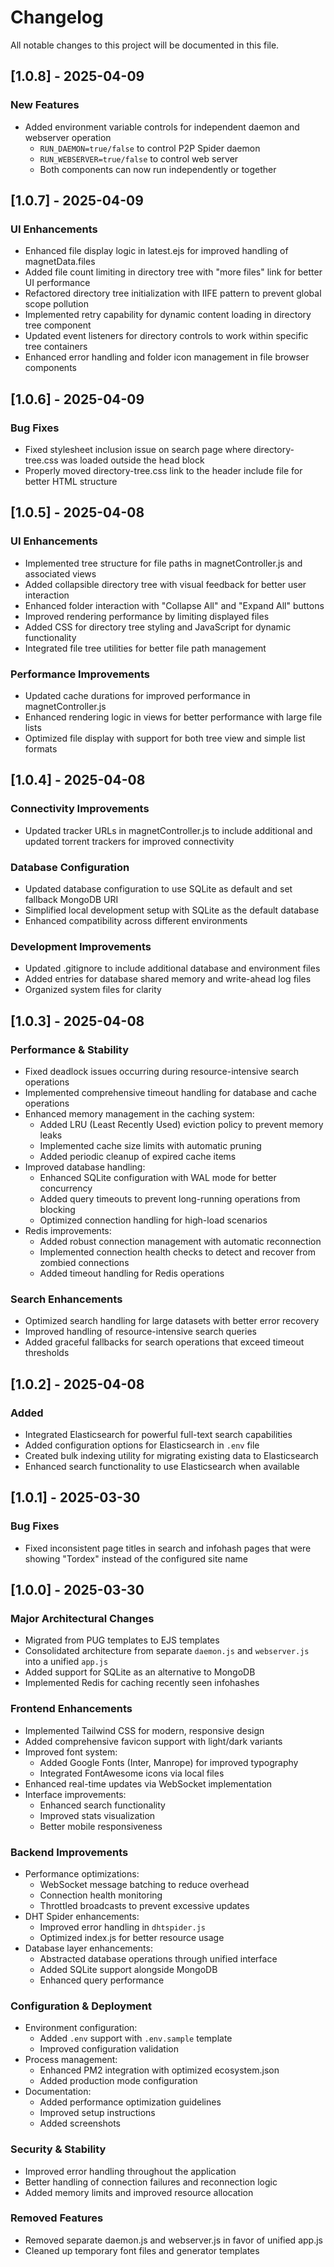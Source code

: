 # Changelog

All notable changes to this project will be documented in this file.

## [1.0.8] - 2025-04-09

### New Features
- Added environment variable controls for independent daemon and webserver operation
  - `RUN_DAEMON=true/false` to control P2P Spider daemon
  - `RUN_WEBSERVER=true/false` to control web server
  - Both components can now run independently or together

## [1.0.7] - 2025-04-09

### UI Enhancements
- Enhanced file display logic in latest.ejs for improved handling of magnetData.files
- Added file count limiting in directory tree with "more files" link for better UI performance
- Refactored directory tree initialization with IIFE pattern to prevent global scope pollution
- Implemented retry capability for dynamic content loading in directory tree component
- Updated event listeners for directory controls to work within specific tree containers
- Enhanced error handling and folder icon management in file browser components

## [1.0.6] - 2025-04-09

### Bug Fixes
- Fixed stylesheet inclusion issue on search page where directory-tree.css was loaded outside the head block
- Properly moved directory-tree.css link to the header include file for better HTML structure

## [1.0.5] - 2025-04-08

### UI Enhancements
- Implemented tree structure for file paths in magnetController.js and associated views
- Added collapsible directory tree with visual feedback for better user interaction
- Enhanced folder interaction with "Collapse All" and "Expand All" buttons
- Improved rendering performance by limiting displayed files
- Added CSS for directory tree styling and JavaScript for dynamic functionality
- Integrated file tree utilities for better file path management

### Performance Improvements
- Updated cache durations for improved performance in magnetController.js
- Enhanced rendering logic in views for better performance with large file lists
- Optimized file display with support for both tree view and simple list formats

## [1.0.4] - 2025-04-08

### Connectivity Improvements
- Updated tracker URLs in magnetController.js to include additional and updated torrent trackers for improved connectivity

### Database Configuration
- Updated database configuration to use SQLite as default and set fallback MongoDB URI
- Simplified local development setup with SQLite as the default database
- Enhanced compatibility across different environments

### Development Improvements
- Updated .gitignore to include additional database and environment files
- Added entries for database shared memory and write-ahead log files
- Organized system files for clarity

## [1.0.3] - 2025-04-08

### Performance & Stability
- Fixed deadlock issues occurring during resource-intensive search operations
- Implemented comprehensive timeout handling for database and cache operations
- Enhanced memory management in the caching system:
  - Added LRU (Least Recently Used) eviction policy to prevent memory leaks
  - Implemented cache size limits with automatic pruning
  - Added periodic cleanup of expired cache items
- Improved database handling:
  - Enhanced SQLite configuration with WAL mode for better concurrency
  - Added query timeouts to prevent long-running operations from blocking
  - Optimized connection handling for high-load scenarios
- Redis improvements:
  - Added robust connection management with automatic reconnection
  - Implemented connection health checks to detect and recover from zombied connections
  - Added timeout handling for Redis operations

### Search Enhancements
- Optimized search handling for large datasets with better error recovery
- Improved handling of resource-intensive search queries
- Added graceful fallbacks for search operations that exceed timeout thresholds

## [1.0.2] - 2025-04-08

### Added
- Integrated Elasticsearch for powerful full-text search capabilities
- Added configuration options for Elasticsearch in `.env` file
- Created bulk indexing utility for migrating existing data to Elasticsearch
- Enhanced search functionality to use Elasticsearch when available

## [1.0.1] - 2025-03-30

### Bug Fixes
- Fixed inconsistent page titles in search and infohash pages that were showing "Tordex" instead of the configured site name

## [1.0.0] - 2025-03-30

### Major Architectural Changes
- Migrated from PUG templates to EJS templates
- Consolidated architecture from separate `daemon.js` and `webserver.js` into a unified `app.js`
- Added support for SQLite as an alternative to MongoDB
- Implemented Redis for caching recently seen infohashes

### Frontend Enhancements
- Implemented Tailwind CSS for modern, responsive design
- Added comprehensive favicon support with light/dark variants
- Improved font system:
  - Added Google Fonts (Inter, Manrope) for improved typography
  - Integrated FontAwesome icons via local files
- Enhanced real-time updates via WebSocket implementation
- Interface improvements:
  - Enhanced search functionality
  - Improved stats visualization
  - Better mobile responsiveness

### Backend Improvements
- Performance optimizations:
  - WebSocket message batching to reduce overhead
  - Connection health monitoring
  - Throttled broadcasts to prevent excessive updates
- DHT Spider enhancements:
  - Improved error handling in `dhtspider.js`
  - Optimized index.js for better resource usage
- Database layer enhancements:
  - Abstracted database operations through unified interface
  - Added SQLite support alongside MongoDB
  - Enhanced query performance

### Configuration & Deployment
- Environment configuration:
  - Added `.env` support with `.env.sample` template
  - Improved configuration validation
- Process management:
  - Enhanced PM2 integration with optimized ecosystem.json
  - Added production mode configuration
- Documentation:
  - Added performance optimization guidelines
  - Improved setup instructions
  - Added screenshots

### Security & Stability
- Improved error handling throughout the application
- Better handling of connection failures and reconnection logic
- Added memory limits and improved resource allocation

### Removed Features
- Removed separate daemon.js and webserver.js in favor of unified app.js
- Cleaned up temporary font files and generator templates 